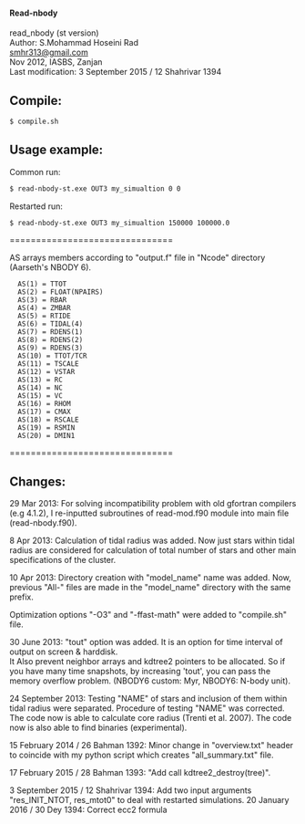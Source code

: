 #### Read-nbody  
 read_nbody (st version)  
 Author: S.Mohammad Hoseini Rad  
 smhr313@gmail.com  
 Nov 2012, IASBS, Zanjan  
 Last modification: 3 September 2015 / 12 Shahrivar 1394
## Compile:   
```sh
$ compile.sh
```
## Usage example:
Common run:  
```sh
$ read-nbody-st.exe OUT3 my_simualtion 0 0
```
Restarted run: 
```sh
$ read-nbody-st.exe OUT3 my_simualtion 150000 100000.0
```
===============================

AS arrays members according to "output.f" file in "Ncode" directory (Aarseth's NBODY 6).  

      AS(1) = TTOT
      AS(2) = FLOAT(NPAIRS)
      AS(3) = RBAR
      AS(4) = ZMBAR
      AS(5) = RTIDE
      AS(6) = TIDAL(4)
      AS(7) = RDENS(1)
      AS(8) = RDENS(2)
      AS(9) = RDENS(3)
      AS(10) = TTOT/TCR
      AS(11) = TSCALE
      AS(12) = VSTAR
      AS(13) = RC
      AS(14) = NC
      AS(15) = VC
      AS(16) = RHOM
      AS(17) = CMAX
      AS(18) = RSCALE
      AS(19) = RSMIN
      AS(20) = DMIN1
===============================

## Changes:

29 Mar 2013: For solving incompatibility problem with old gfortran compilers (e.g 4.1.2), I re-inputted subroutines of read-mod.f90 module into main file (read-nbody.f90).

8 Apr 2013: Calculation of tidal radius was added. Now just stars within tidal radius are considered for calculation of total number of stars and other main specifications of the cluster.

10 Apr 2013: Directory creation with "model_name" name was added. Now, previous "All-" files are made in the "model_name" directory with the same prefix.

Optimization options "-O3" and "-ffast-math" were added to "compile.sh" file.

30 June 2013: "tout" option was added. It is an option for time interval of output on screen & harddisk.   
It Also prevent neighbor arrays and kdtree2 pointers to be allocated. So if you have many time snapshots, by increasing 'tout', you can pass the memory overflow problem. (NBODY6 custom: Myr, NBODY6: N-body unit).  

24 September 2013: Testing "NAME" of stars and inclusion of them within tidal radius were separated. Procedure of testing "NAME" was corrected. The code now is able to calculate core radius (Trenti et al. 2007). The code now is also able to find binaries (experimental).

15 February 2014 / 26 Bahman 1392: Minor change in "overview.txt" header to coincide with my python script which creates "all_summary.txt" file.

17 February 2015 / 28 Bahman 1393: "Add call kdtree2_destroy(tree)".

3 September 2015 / 12 Shahrivar 1394: Add two input arguments "res_INIT_NTOT, res_mtot0" to deal with restarted simulations.
20 January 2016 / 30 Dey 1394: Correct ecc2 formula
